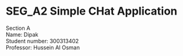 # SEG_A2 Simple CHat Application
Section A<br>
Name: Dipak <br>
Student number: 300313402<br>
Professor: Hussein Al Osman<br>

